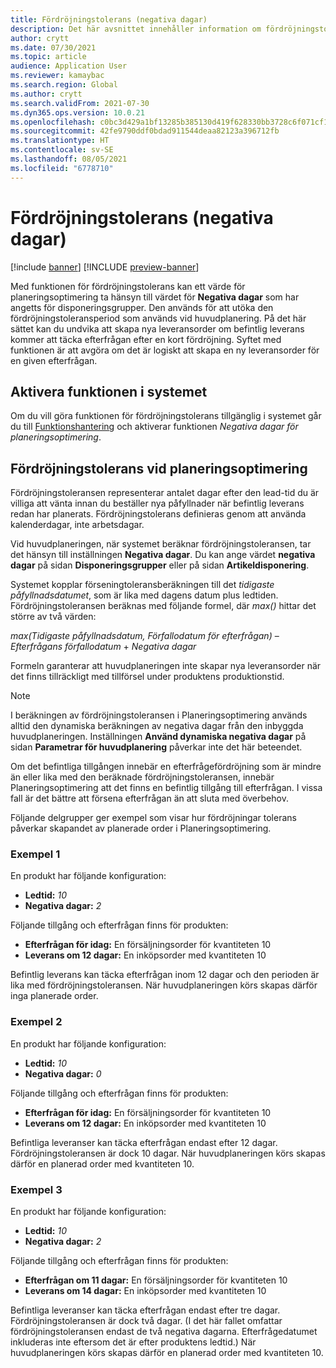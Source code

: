 ```yaml
---
title: Fördröjningstolerans (negativa dagar)
description: Det här avsnittet innehåller information om fördröjningstoleransberäkningen och hur den påverkar skapandet av planerad order i Planeringsoptimering.
author: crytt
ms.date: 07/30/2021
ms.topic: article
audience: Application User
ms.reviewer: kamaybac
ms.search.region: Global
ms.author: crytt
ms.search.validFrom: 2021-07-30
ms.dyn365.ops.version: 10.0.21
ms.openlocfilehash: c0bc3d429a1bf13285b385130d419f628330bb3728c6f071cf118edac2a59d87
ms.sourcegitcommit: 42fe9790ddf0bdad911544deaa82123a396712fb
ms.translationtype: HT
ms.contentlocale: sv-SE
ms.lasthandoff: 08/05/2021
ms.locfileid: "6778710"
---
```

# <a name="delay-tolerance-negative-days"></a>Fördröjningstolerans (negativa dagar)

[!include [banner](../../includes/banner.md)]
[!INCLUDE [preview-banner](../../includes/preview-banner.md)]

Med funktionen för fördröjningstolerans kan ett värde för planeringsoptimering ta hänsyn till värdet för **Negativa dagar** som har angetts för disponeringsgrupper. Den används för att utöka den fördröjningstoleransperiod som används vid huvudplanering. På det här sättet kan du undvika att skapa nya leveransorder om befintlig leverans kommer att täcka efterfrågan efter en kort fördröjning. Syftet med funktionen är att avgöra om det är logiskt att skapa en ny leveransorder för en given efterfrågan.

## <a name="turn-on-the-feature-in-your-system"></a>Aktivera funktionen i systemet

Om du vill göra funktionen för fördröjningstolerans tillgänglig i systemet går du till [Funktionshantering](../../../fin-ops-core/fin-ops/get-started/feature-management/feature-management-overview.md) och aktiverar funktionen *Negativa dagar för planeringsoptimering*.

## <a name="delay-tolerance-in-planning-optimization"></a>Fördröjningstolerans vid planeringsoptimering

Fördröjningstoleransen representerar antalet dagar efter den lead-tid du är villiga att vänta innan du beställer nya påfyllnader när befintlig leverans redan har planerats. Fördröjningstolerans definieras genom att använda kalenderdagar, inte arbetsdagar.

Vid huvudplaneringen, när systemet beräknar fördröjningstoleransen, tar det hänsyn till inställningen **Negativa dagar**. Du kan ange värdet **negativa dagar** på sidan **Disponeringsgrupper** eller på sidan **Artikeldisponering**.

Systemet kopplar förseningtoleransberäkningen till det *tidigaste påfyllnadsdatumet*, som är lika med dagens datum plus ledtiden. Fördröjningstoleransen beräknas med följande formel, där *max()* hittar det större av två värden:

*max(Tidigaste påfyllnadsdatum, Förfallodatum för efterfrågan)* – *Efterfrågans förfallodatum* + *Negativa dagar*

Formeln garanterar att huvudplaneringen inte skapar nya leveransorder när det finns tillräckligt med tillförsel under produktens produktionstid.

> [!NOTE]
> I beräkningen av fördröjningstoleransen i Planeringsoptimering används alltid den dynamiska beräkningen av negativa dagar från den inbyggda huvudplaneringen. Inställningen **Använd dynamiska negativa dagar** på sidan **Parametrar för huvudplanering** påverkar inte det här beteendet.

Om det befintliga tillgången innebär en efterfrågefördröjning som är mindre än eller lika med den beräknade fördröjningstoleransen, innebär Planeringsoptimering att det finns en befintlig tillgång till efterfrågan. I vissa fall är det bättre att försena efterfrågan än att sluta med överbehov.

Följande delgrupper ger exempel som visar hur fördröjningar tolerans påverkar skapandet av planerade order i Planeringsoptimering.

### <a name="example-1"></a>Exempel 1

En produkt har följande konfiguration:

- **Ledtid:** *10*
- **Negativa dagar:** *2*

Följande tillgång och efterfrågan finns för produkten:

- **Efterfrågan för idag:** En försäljningsorder för kvantiteten 10
- **Leverans om 12 dagar:** En inköpsorder med kvantiteten 10

Befintlig leverans kan täcka efterfrågan inom 12 dagar och den perioden är lika med fördröjningstoleransen. När huvudplaneringen körs skapas därför inga planerade order.

### <a name="example-2"></a>Exempel 2

En produkt har följande konfiguration:

- **Ledtid:** *10*
- **Negativa dagar:** *0*

Följande tillgång och efterfrågan finns för produkten:

- **Efterfrågan för idag:** En försäljningsorder för kvantiteten 10
- **Leverans om 12 dagar:** En inköpsorder med kvantiteten 10

Befintliga leveranser kan täcka efterfrågan endast efter 12 dagar. Fördröjningstoleransen är dock 10 dagar. När huvudplaneringen körs skapas därför en planerad order med kvantiteten 10.

### <a name="example-3"></a>Exempel 3

En produkt har följande konfiguration:

- **Ledtid:** *10*
- **Negativa dagar:** *2*

Följande tillgång och efterfrågan finns för produkten:

- **Efterfrågan om 11 dagar:** En försäljningsorder för kvantiteten 10
- **Leverans om 14 dagar:** En inköpsorder med kvantiteten 10

Befintliga leveranser kan täcka efterfrågan endast efter tre dagar. Fördröjningstoleransen är dock två dagar. (I det här fallet omfattar fördröjningstoleransen endast de två negativa dagarna. Efterfrågedatumet inkluderas inte eftersom det är efter produktens ledtid.) När huvudplaneringen körs skapas därför en planerad order med kvantiteten 10.
